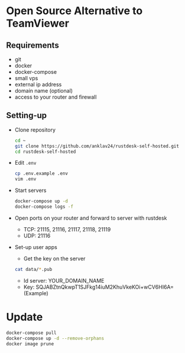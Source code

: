 # Open Source Alternative to TeamViewer

## Requirements

- git
- docker
- docker-compose
- small vps
- external ip address
- domain name (optional)
- access to your router and firewall

## Setting-up

- Clone repository

  ```bash
  cd ~
  git clone https://github.com/anklav24/rustdesk-self-hosted.git
  cd rustdesk-self-hosted
  ```

- Edit `.env`

  ```bash
  cp .env.example .env
  vim .env
  ```

- Start servers

  ```bash
  docker-compose up -d
  docker-compose logs -f
  ```

- Open ports on your router and forward to server with rustdesk
  - TCP: 21115, 21116, 21117, 21118, 21119
  - UDP: 21116

- Set-up user apps
  - Get the key on the server

  ```bash
  cat data/*.pub
  ```

  - Id server: YOUR_DOMAIN_NAME
  - Key: SQJABZtnQkwpT1SJFkg14iuM2KhuVkeKOi+wCV6HI6A=  (Example)

# Update

```Bash
docker-compose pull
docker-compose up -d --remove-orphans
docker image prune
```
